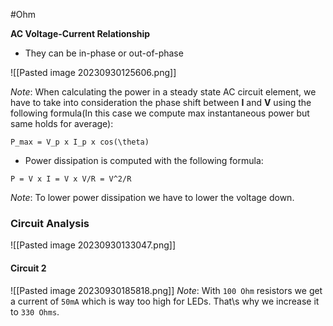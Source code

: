 #Ohm

**AC Voltage-Current Relationship**
- They can be in-phase or out-of-phase

![[Pasted image 20230930125606.png]]

*Note*: When calculating the power in a steady state AC circuit element, we have to take into consideration the phase shift between **I** and **V** using the following formula(In this case we compute max instantaneous power but same holds for average):
```
P_max = V_p x I_p x cos(\theta)
```

- Power dissipation is computed with the following formula:
```
P = V x I = V x V/R = V^2/R
```
*Note*: To lower power dissipation we have to lower the voltage down.


### Circuit Analysis

![[Pasted image 20230930133047.png]]


#### Circuit 2

![[Pasted image 20230930185818.png]]
*Note*: With `100 Ohm` resistors we get a current of `50mA` which is way too high for LEDs. That\s why we increase it to `330 Ohms`.